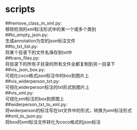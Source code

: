 # scripts
##remove_class_in_xml.py:<br> 
  移除检测的xml标注形式中的某一个或多个类别<br> 
##to_empty_json.py:<br> 
  生成annotation为空的json标注文件<br> 
##to_txt_list.py:<br> 
  将某个目录下的文件名保存到txt中<br> 
##trans_files.py:<br> 
  将目录下的所有子目录的所有文件全都复制到另一目录下<br> 
##vis_json_box.py:<br> 
  可视化coco格式json标注中的box到图片上<br> 
##vis_widerperson_txt.py:<br> 
  可视化widerperson标注的txt形式到图片上<br> 
##vis_xml.py:<br> 
  可视化xml标注的box到原图上<br> 
##widerperson_txt_to_xml.py:<br> 
  将widerperson的标注写在txt文件中的形式，转换为xml标注形式<br> 
##xml_to_json.py:<br> 
  将box的xml标注文件转化为coco格式的json标注<br> 
